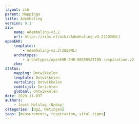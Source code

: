 ```yaml
---
layout: zib
parent: Mappings
title: Ademhaling
version: 0.1
zib:
    name: Ademhaling-v3.2
    url: https://zibs.nl/wiki/Ademhaling-v3.2(2020NL)
openEHR:
    templates: 
        - Ademhaling-v3.2(2020NL)
    archetypes: 
        - archetypes/openEHR-EHR-OBSERVATION.respiration.v2
    ckm: 
status:
    mapping: Ontwikkelen
    template: Ontwikkelen
    vertaling: Ontwikkelen
    codelijst: Inrichten
    globaal: Ontwikkelen
date: 2020-11-03T
authors: 
    - Joost Holslag (Nedap)
categories: [BgZ, Metingen]
tags: [measurements, respiration, vital_signs]
---
```




